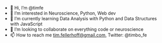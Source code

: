 - 👋 Hi, I’m @timfe
- 👀 I’m interested in Neuroscience, Python, Web dev
- 🌱 I’m currently learning Data Analysis with Python and Data Structures with JavaScript
- 💞️ I’m looking to collaborate on everything code or neuroscience
- 📫 How to reach me tim.fellerhoff@gmail.com, Twitter: @timbo_fe
<!---
timfe/timfe is a ✨ special ✨ repository because its `README.md` (this file) appears on your GitHub profile.
You can click the Preview link to take a look at your changes.
--->
